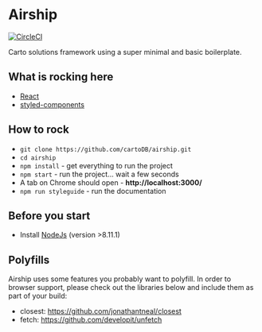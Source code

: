 # Airship
[![CircleCI](https://circleci.com/gh/CartoDB/airship/tree/master.svg?style=svg)](https://circleci.com/gh/CartoDB/airship/tree/master)

Carto solutions framework using a super minimal and basic boilerplate.

## What is rocking here

* [React](https://webpack.js.org/guides/getting-started/)
* [styled-components](http://postcss.org/)

## How to rock

* `git clone https://github.com/cartoDB/airship.git`
* `cd airship`
* `npm install` - get everything to run the project
* `npm start` - run the project... wait a few seconds
* A tab on Chrome should open - **http://localhost:3000/**
* `npm run styleguide` - run the documentation

## Before you start

* Install [NodeJs](https://nodejs.org/en/) (version >8.11.1)

## Polyfills

Airship uses some features you probably want to polyfill. In order to browser support, please check out the libraries below and include them as part of your build:

* closest: https://github.com/jonathantneal/closest
* fetch: https://github.com/developit/unfetch
